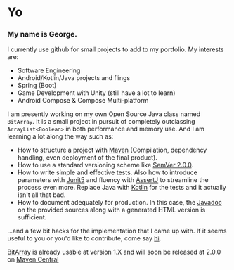 # Yo

### My name is George. 

I currently use github for small projects to add to my portfolio. My interests are:

  - Software Engineering
  - Android/Kotlin/Java projects and flings
  - Spring (Boot)
  - Game Development with Unity (still have a lot to learn)
  - Android Compose & Compose Multi-platform
  
I am presently working on my own Open Source Java class named `BitArray`. It is a small project in pursuit of completely outclassing `ArrayList<Boolean>` in both performance and memory use. And I am learning a lot along the way such as:
  
- How to structure a project with [Maven](https://maven.apache.org/) (Compilation, dependency handling, even deployment of the final product).    
- How to use a standard versioning scheme like [SemVer 2.0.0](https://semver.org/).   
- How to write simple and effective tests. Also how to introduce parameters with [Junit5](https://junit.org/junit5/docs/current/user-guide/) and fluency with [AssertJ](https://assertj.github.io/doc/) to streamline the process even more. Replace Java with [Kotlin](https://kotlinlang.org/) for the tests and it actually isn't all that bad.  
- How to document adequately for production. In this case, the [Javadoc](https://www.tutorialspoint.com/java/java_documentation.htm) on the provided sources along with a generated HTML version is sufficient. 

...and a few bit hacks for the implementation that I came up with. If it seems useful to you or you'd like to contribute, come say [hi](https://github.com/Abductcows/java-bit-array).

[BitArray](https://github.com/Abductcows/java-bit-array) is already usable at version 1.X and will soon be released at 2.0.0 on [Maven Central](https://mvnrepository.com/repos/central)

[](https://komarev.com/ghpvc/?username=Abductcows&color=green)

